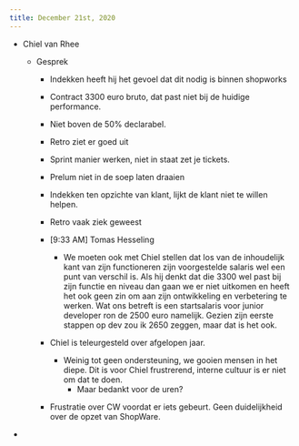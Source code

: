 ```yaml
---
title: December 21st, 2020
---
```


- Chiel van Rhee
	 - Gesprek
		 - Indekken heeft hij het gevoel dat dit nodig is binnen shopworks

		 - Contract 3300 euro bruto, dat past niet bij de huidige performance.

		 - Niet boven de 50% declarabel.

		 - Retro ziet er goed uit 

		 - Sprint manier werken, niet in staat zet je tickets.

		 - Prelum niet in de soep laten draaien

		 - Indekken ten opzichte van klant, lijkt de klant niet te willen helpen.

		 - Retro vaak ziek geweest 

		 - [9:33 AM] Tomas Hesseling
			 - We moeten ook met Chiel stellen dat los van de inhoudelijk kant van zijn functioneren zijn voorgestelde salaris wel een punt van verschil is. Als hij denkt dat die 3300 wel past bij zijn functie en niveau dan gaan we er niet uitkomen en heeft het ook geen zin om aan zijn ontwikkeling en verbetering te werken. Wat ons betreft is een startsalaris voor junior developer ron de 2500 euro namelijk. Gezien zijn eerste stappen op dev zou ik 2650 zeggen, maar dat is het ook.

		 - Chiel is teleurgesteld over afgelopen jaar.
			 - Weinig tot geen ondersteuning, we gooien mensen in het diepe. Dit is voor Chiel frustrerend, interne cultuur is er niet om dat te doen.
				 - Maar bedankt voor de uren?

		 - Frustratie over CW voordat er iets gebeurt. Geen duidelijkheid over de opzet van ShopWare. 

- 
